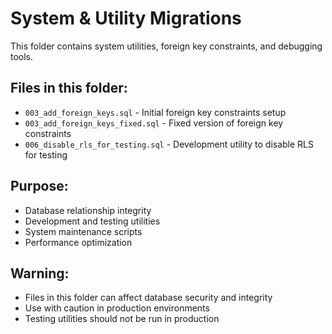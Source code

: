 # System & Utility Migrations

This folder contains system utilities, foreign key constraints, and debugging tools.

## Files in this folder:
- `003_add_foreign_keys.sql` - Initial foreign key constraints setup
- `003_add_foreign_keys_fixed.sql` - Fixed version of foreign key constraints
- `006_disable_rls_for_testing.sql` - Development utility to disable RLS for testing

## Purpose:
- Database relationship integrity
- Development and testing utilities
- System maintenance scripts
- Performance optimization

## Warning:
- Files in this folder can affect database security and integrity
- Use with caution in production environments
- Testing utilities should not be run in production
